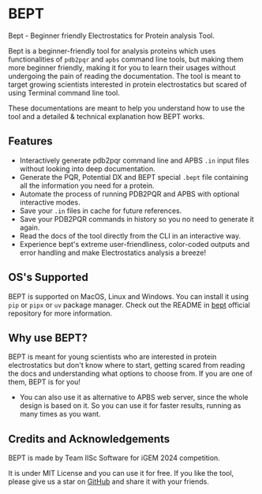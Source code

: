 # BEPT

Bept - Beginner friendly Electrostatics for Protein analysis Tool.

Bept is a beginner-friendly tool for analysis proteins which uses functionalities of `pdb2pqr` and `apbs` command line tools, but making them more beginner friendly, making it for you to learn their usages without undergoing the pain of reading the documentation. The tool is meant to target growing scientists interested in protein electrostatics but scared of using Terminal command line tool.

These documentations are meant to help you understand how to use the tool and a detailed & technical explanation how BEPT works.

## Features

- Interactively generate pdb2pqr command line and APBS `.in` input files without looking into deep documentation.
- Generate the PQR, Potential DX and BEPT special `.bept` file containing all the information you need for a protein.
- Automate the process of running PDB2PQR and APBS with optional interactive modes.
- Save your `.in` files in cache for future references.
- Save your PDB2PQR commands in history so you no need to generate it again.
- Read the docs of the tool directly from the CLI in an interactive way.
- Experience bept's extreme user-friendliness, color-coded outputs and error handling and make Electrostatics analysis a breeze!

## OS's Supported

BEPT is supported on MacOS, Linux and Windows. You can install it using `pip` or `pipx` or `uv` package manager. Check out the README in [bept](https://github.com/IISc-Software-iGEM/bept) official repository for more information.

## Why use BEPT?

BEPT is meant for young scientists who are interested in protein electrostatics but don't know where to start, getting scared from reading the docs and understanding what options to choose from. If you are one of them, BEPT is for you!

- You can also use it as alternative to APBS web server, since the whole design is based on it. So you can use it for faster results, running as many times as you want.

## Credits and Acknowledgements

BEPT is made by Team IISc Software for iGEM 2024 competition.

It is under MIT License and you can use it for free. If you like the tool, please give us a star on [GitHub](https://github.com/IISc-Software-iGEM/bept) and share it with your friends.
